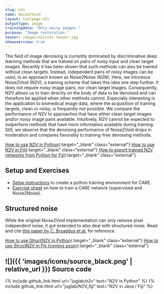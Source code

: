 ```yaml
---
slug: n2v
name: Noise2Void
layout: toolpage-n2v
outputtype: image
trainingdata: "Only noisy images."
purpose: "Image restoration."
teaser: images/n2v/n2v-teaser.jpg
showoverview: true
--- 
```


The field of image denoising is currently dominated by discriminative deep learning methods that are trained on pairs of noisy input and clean target images. Recently it has been shown that such methods can also be trained without clean targets. Instead, independent pairs of noisy images can be used, in an approach known as Noise2Noise (N2N). Here, we introduce Noise2Void (N2V), a training scheme that takes this idea one step further. It does not require noisy image pairs, nor clean target images. Consequently, N2V allows us to train directly on the body of data to be denoised and can therefore be applied when other methods cannot. Especially interesting is the application to biomedical image data, where the acquisition of training targets, clean or noisy, is frequently not possible. We compare the performance of N2V to approaches that have either clean target images and/or noisy image pairs available. Intuitively, N2V cannot be expected to outperform methods that have more information available during training. Still, we observe that the denoising performance of Noise2Void drops in moderation and compares favorably to training-free denoising methods.

[How to use N2V in Python](https://github.com/juglab/n2v/){:target="_blank" class="external"}
[How to use N2V in Fiji](https://imagej.net/N2V){:target="_blank" class="external"}
[How to export trained N2V networks from Python for Fiji](https://imagej.net/N2V#Exporting_trained_models_from_Python_to_ImageJ_.2F_Fiji){:target="_blank" class="external"}

## Setup and Exercises

 * [Setup instructions](https://csbdeep.bioimagecomputing.com/exercises/Setup_N2V.pdf) to create a python training environment for CARE.
 * [Exercise sheet](https://csbdeep.bioimagecomputing.com/exercises/Exercises_N2V.pdf) on how to train a CARE network (supervised and Noise2Noise).

## Structured noise

While the original Noise2Void implementation can only remove pixel independent noise, it got extended to also deal with structured noise.
Read and cite [this paper by C. Broaddus et al.](https://ieeexplore.ieee.org/document/9098336) for reference.

[How to use StructN2V in Python](https://github.com/juglab/n2v/blob/master/examples/2D/structN2V_2D_synth_mem/train_and_predict.ipynb){:target="_blank" class="external"}
[How to use StructN2V in Fiji (coming soon)](){:target="_blank" class="external"}

## ![]({{ 'images/icons/source_black.png' | relative_url }}) Source code 

{% include github_link.html url="juglab/n2v" text="N2V in Python" %}
{% include github_link.html url="juglab/N2V_fiji" text="N2V in Java / Fiji" %}

